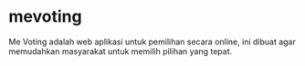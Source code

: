 # mevoting
Me Voting adalah web aplikasi untuk pemilihan secara online, ini dibuat agar memudahkan masyarakat untuk memilih pilihan yang tepat.
